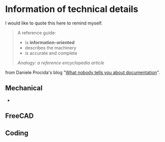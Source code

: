 # Information of technical details

I would like to quote this here to remind myself.

> A reference guide:
>
> - is **information-oriented**
> - describes the machinery
> - is accurate and complete
>
> *Analogy: a reference encyclopedia article*

from Daniele Procida's blog "[What nobody tells you about documentation](https://www.divio.com/blog/documentation/)".

## Mechanical

- 

## FreeCAD

## Coding


